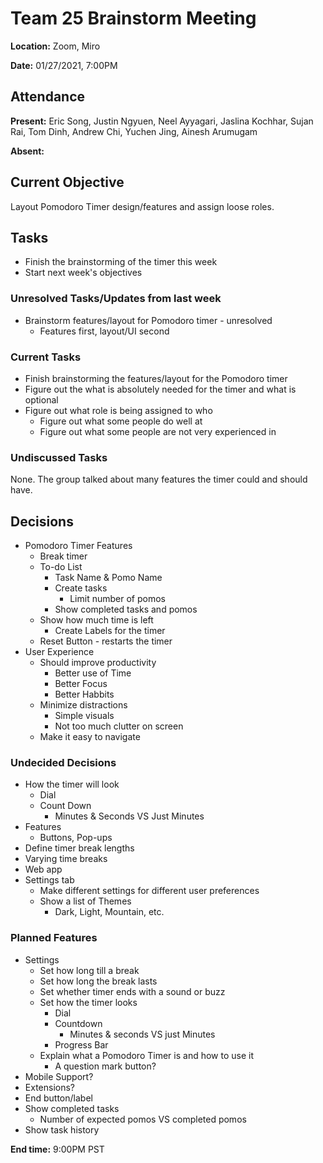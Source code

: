 # Team 25 Brainstorm Meeting

**Location:** Zoom, Miro

**Date:** 01/27/2021, 7:00PM

## Attendance

**Present:** Eric Song, Justin Ngyuen, Neel Ayyagari, Jaslina Kochhar, Sujan Rai, Tom Dinh, Andrew Chi, Yuchen Jing, Ainesh Arumugam

**Absent:** 

## Current Objective
Layout Pomodoro Timer design/features and assign loose roles. 

## Tasks
* Finish the brainstorming of the timer this week
* Start next week's objectives

### Unresolved Tasks/Updates from last week
* Brainstorm features/layout for Pomodoro timer - unresolved
  * Features first, layout/UI second

### Current Tasks
* Finish brainstorming the features/layout for the Pomodoro timer
* Figure out the what is absolutely needed for the timer and what is optional
* Figure out what role is being assigned to who
  * Figure out what some people do well at
  * Figure out what some people are not very experienced in
  
### Undiscussed Tasks
None. The group talked about many features the timer could and should have.

## Decisions
* Pomodoro Timer Features
  * Break timer
  * To-do List
    * Task Name & Pomo Name
    * Create tasks
      * Limit number of pomos
    * Show completed tasks and pomos
  * Show how much time is left
    * Create Labels for the timer
  * Reset Button - restarts the timer
* User Experience
  * Should improve productivity
    * Better use of Time
    * Better Focus
    * Better Habbits
  * Minimize distractions
    * Simple visuals
    * Not too much clutter on screen
  * Make it easy to navigate
 
### Undecided Decisions
* How the timer will look
  * Dial
  * Count Down
    * Minutes & Seconds VS Just Minutes
* Features
  * Buttons, Pop-ups
* Define timer break lengths
* Varying time breaks
* Web app
* Settings tab 
  * Make different settings for different user preferences
  * Show a list of Themes
    * Dark, Light, Mountain, etc.
  
    
### Planned Features  
* Settings
  * Set how long till a break
  * Set how long the break lasts
  * Set whether timer ends with a sound or buzz
  * Set how the timer looks  
    * Dial
    * Countdown
      * Minutes & seconds VS just Minutes
    * Progress Bar 
  * Explain what a Pomodoro Timer is and how to use it
    * A question mark button?
* Mobile Support?
* Extensions?
* End button/label
* Show completed tasks
  * Number of expected pomos VS completed pomos
* Show task history


**End time:** 9:00PM PST
